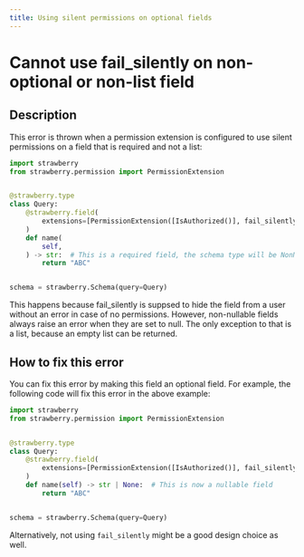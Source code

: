 ```yaml
---
title: Using silent permissions on optional fields
---
```


# Cannot use fail_silently on non-optional or non-list field

## Description

This error is thrown when a permission extension is configured to use silent permissions on a field that is
required and not a list:

```python
import strawberry
from strawberry.permission import PermissionExtension


@strawberry.type
class Query:
    @strawberry.field(
        extensions=[PermissionExtension([IsAuthorized()], fail_silently=True)]
    )
    def name(
        self,
    ) -> str:  # This is a required field, the schema type will be NonNull (String!)
        return "ABC"


schema = strawberry.Schema(query=Query)
```

This happens because fail_silently is suppsed to hide the field from a user without an error in case of no permissions.
However, non-nullable fields always raise an error when they are set to null.
The only exception to that is a list, because an empty list can be returned.

## How to fix this error

You can fix this error by making this field an optional field. For example, the
following code will fix this error in the above example:

```python
import strawberry
from strawberry.permission import PermissionExtension


@strawberry.type
class Query:
    @strawberry.field(
        extensions=[PermissionExtension([IsAuthorized()], fail_silently=True)]
    )
    def name(self) -> str | None:  # This is now a nullable field
        return "ABC"


schema = strawberry.Schema(query=Query)
```

Alternatively, not using `fail_silently` might be a good design choice as well.
